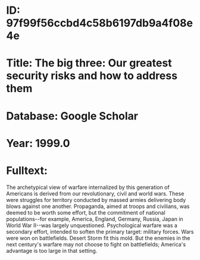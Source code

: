 # ID: 97f99f56ccbd4c58b6197db9a4f08e4e
# Title: The big three: Our greatest security risks and how to address them
# Database: Google Scholar
# Year: 1999.0
# Fulltext:
The archetypical view of warfare internalized by this generation of Americans is derived from our revolutionary, civil and world wars.
These were struggles for territory conducted by massed armies delivering body blows against one another.
Propaganda, aimed at troops and civilians, was deemed to be worth some effort, but the commitment of national populations--for example, America, England, Germany, Russia, Japan in World War II--was largely unquestioned.
Psychological warfare was a secondary effort, intended to soften the primary target: military forces.
Wars were won on battlefields.
Desert Storm fit this mold.
But the enemies in the next century's warfare may not choose to fight on battlefields; America's advantage is too large in that setting.